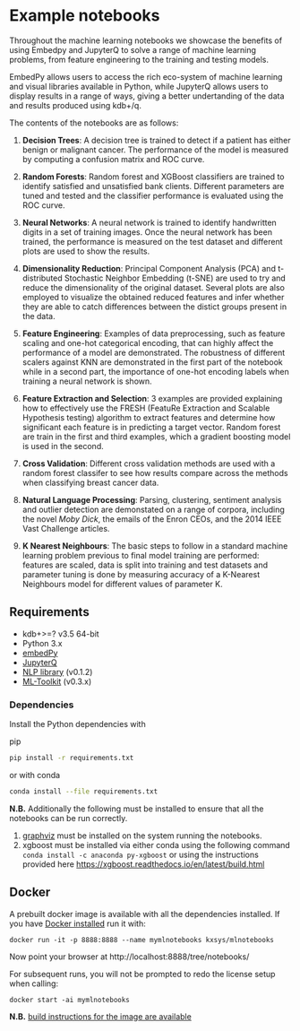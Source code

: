 # Example notebooks

Throughout the machine learning notebooks we showcase the benefits of using Embedpy and JupyterQ to solve a range of machine learning problems, from feature engineering to the training and testing models.

EmbedPy allows users to access the rich eco-system of machine learning and visual libraries available in Python, while JupyterQ allows users to display results in a range of ways, giving a better undertanding of the data and results produced using kdb+/q.

The contents of the notebooks are as follows:

1. **Decision Trees**: A decision tree is trained to detect if a patient has either benign or malignant cancer. The performance of the model is measured by computing a confusion matrix and ROC curve.

2. **Random Forests**: Random forest and XGBoost classifiers are trained to identify satisfied and unsatisfied bank clients. Different parameters are tuned and tested and the classifier performance is evaluated using the ROC curve.

3. **Neural Networks**: A neural network is trained to identify handwritten digits in a set of training images. Once the neural network has been trained, the performance is measured on the test dataset and different plots are used to show the results.

4. **Dimensionality Reduction**: Principal Component Analysis (PCA) and t-distributed Stochastic Neighbor Embedding (t-SNE) are used to try and reduce the dimensionality of the original dataset. Several plots are also employed to visualize the obtained reduced features and infer whether they are able to catch differences between the distict groups present in the data.

5. **Feature Engineering**: Examples of data preprocessing, such as feature scaling and one-hot categorical encoding, that can highly affect the performance of a model are demonstrated. The robustness of different scalers against KNN are demonstrated in the first part of the notebook while in a second part, the importance of one-hot encoding labels when training a neural network is shown.

6. **Feature Extraction and Selection**: 3 examples are provided explaining how to effectively use the FRESH (FeatuRe Extraction and Scalable Hypothesis testing) algorithm to extract features and determine how significant each feature is in predicting a target vector. Random forest are train in the first and third examples, which a gradient boosting model is used in the second.

7. **Cross Validation**: Different cross validation methods are used with a random forest classifer to see how results compare across the methods when classifying breast cancer data.

8. **Natural Language Processing**: Parsing, clustering, sentiment analysis and outlier detection are demonstated on a range of corpora, including the novel *Moby Dick*, the emails of the Enron CEOs, and the 2014 IEEE Vast Challenge articles.

9. **K Nearest Neighbours**: The basic steps to follow in a standard machine learning problem previous to final model training are performed: features are scaled, data is split into training and test datasets and parameter tuning is done by measuring accuracy of a K-Nearest Neighbours model for different values of parameter K.

## Requirements 

- kdb+>=? v3.5 64-bit
- Python 3.x
- [embedPy](https://github.com/KxSystems/embedPy)
- [JupyterQ](https://github.com/KxSystems/jupyterq)
- [NLP library](https://github.com/KxSystems/nlp) (v0.1.2)
- [ML-Toolkit](https://github.com/KxSystems/ml) (v0.3.x)

### Dependencies

Install the Python dependencies with

pip
```bash
pip install -r requirements.txt
```
or with conda
```bash
conda install --file requirements.txt
```

**N.B.** Additionally the following must be installed to ensure that all the notebooks can be run correctly.

1. [graphviz](http://www.graphviz.org/download/) must be installed on the system running the notebooks.
2. xgboost must be installed via either conda using the following command `conda install -c anaconda py-xgboost` or using the instructions provided here https://xgboost.readthedocs.io/en/latest/build.html

## Docker

A prebuilt docker image is available with all the dependencies installed. If you have [Docker installed](https://www.docker.com/community-edition) run it with:

	docker run -it -p 8888:8888 --name mymlnotebooks kxsys/mlnotebooks

Now point your browser at http://localhost:8888/tree/notebooks/

For subsequent runs, you will not be prompted to redo the license setup when calling:

	docker start -ai mymlnotebooks


**N.B.** [build instructions for the image are available](docker/README.md)
